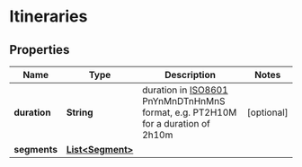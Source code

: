 # Itineraries

## Properties
Name | Type | Description | Notes
------------ | ------------- | ------------- | -------------
**duration** | **String** | duration in [ISO8601](https://en.wikipedia.org/wiki/ISO_8601) PnYnMnDTnHnMnS format, e.g. PT2H10M for a duration of 2h10m |  [optional]
**segments** | [**List&lt;Segment&gt;**](Segment.md) |  | 
